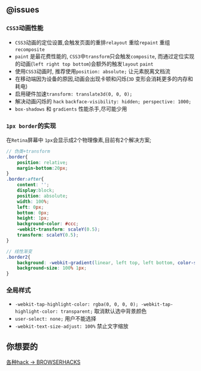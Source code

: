 ## @issues

### `CSS3`动画性能

- `CSS3`动画的定位设置,会触发页面的重排`relayout` 重绘`repaint` 重组`recomposite`
- `paint` 是最花费性能的, `CSS3`中`transform`只会触发`composite`, 而通过定位实现的动画(`left right top bottom`)会额外的触发`layout` `paint`
- 使用`CSS3`动画时, 推荐使用`position: absolute;` 让元素脱离文档流
- 在移动端因为设备的原因,动画会出现卡顿和闪烁(`3D` 变形会消耗更多的内存和耗电)
- 启用硬件加速`transform: translate3d(0, 0, 0);`
- 解决动画闪烁的 `hack` `backface-visibility: hidden; perspective: 1000;`
- `box-shadows` 和 `gradients` 性能杀手,尽可能少用


### `1px border`的实现

在`Retina`屏幕中 `1px`会显示成2个物理像素,目前有2个解决方案;

```scss
// 伪类+transform
.border{
    position: relative;
    margin-bottom:20px;
}
.border:after{
    content: '';
    display:block;
    position: absolute;
    width: 100%;
    left: 0px;
    bottom: 0px;
    height: 1px;
    background-color: #ccc;
    -webkit-transform: scaleY(0.5);
    transform: scaleY(0.5);
}

// 线性渐变
.border2{
    background: -webkit-gradient(linear, left top, left bottom, color-stop(.5, transparent), color-stop(.5, #ccc), to(#ccc)) left bottom repeat-x;
    background-size: 100% 1px;
}
```

### 全局样式

- `-webkit-tap-highlight-color: rgba(0, 0, 0, 0); -webkit-tap-highlight-color: transparent;` 取消默认选中背景颜色
- `user-select: none;` 用户不能选择
- `-webkit-text-size-adjust: 100%` 禁止文字缩放

## 你想要的

<a href="http://browserhacks.com/" target="_blank">各种hack -> BROWSERHACKS</a>

